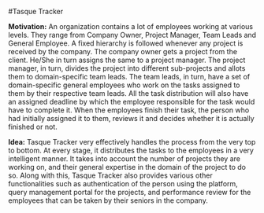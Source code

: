 #Tasque Tracker

**Motivation:** An organization contains a lot of employees working at various levels. They range from Company Owner, Project Manager, Team Leads and General Employee. A fixed hierarchy is followed whenever any project is received by the company. The company owner gets a project from the client. He/She in turn assigns the same to a project manager. The project manager, in turn, divides the project into different sub-projects and allots them to domain-specific team leads. The team leads, in turn, have a set of domain-specific general employees who work on the tasks assigned to them by their respective team leads. All the task distribution will also have an assigned deadline by which the employee responsible for the task would have to complete it. When the employees finish their task, the person who had initially assigned it to them, reviews it and decides whether it is actually finished or not.

**Idea:** Tasque Tracker very effectively handles the process from the very top to bottom. At every stage, it distributes the tasks to the employees in a very intelligent manner. It takes into account the number of projects they are working on, and their general expertise in the domain of the project to do so.
Along with this, Tasque Tracker also provides various other functionalities such as authentication of the person using the platform, query management portal for the projects, and performance review for the employees that can be taken by their seniors in the company.
